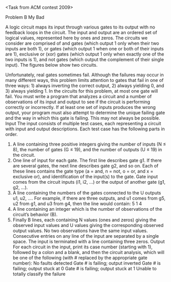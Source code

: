 <Task from ACM contest 2009>

Problem B
My Bad

A logic circuit maps its input through various gates to its output with no feedback loops in the circuit. The input
and output are an ordered set of logical values, represented here by ones and zeros. The circuits we consider are
comprised of and gates (which output 1 only when their two inputs are both 1), or gates (which output 1 when
one or both of their inputs are 1), exclusive or (xor) gates (which output 1 only when exactly one of the two
inputs is 1), and not gates (which output the complement of their single input). The figures below show two
circuits.

Unfortunately, real gates sometimes fail. Although the failures may occur in many different ways, this problem
limits attention to gates that fail in one of three ways: 1) always inverting the correct output, 2) always yielding
0, and 3) always yielding 1. In the circuits for this problem, at most one gate will fail.
You must write a program that analyzes a circuit and a number of observations of its input and output to see if
the circuit is performing correctly or incorrectly. If at least one set of inputs produces the wrong output, your
program must also attempt to determine the unique failing gate and the way in which this gate is failing. This
may not always be possible.
Input
The input consists of multiple test cases, each representing a circuit with input and output descriptions. Each test
case has the following parts in order.
1. A line containing three positive integers giving the number of inputs (N ≤ 8), the number of gates (G ≤ 19),
and the number of outputs (U ≤ 19) in the circuit.
2. One line of input for each gate. The first line describes gate g1. If there are several gates, the next line
describes gate g2, and so on. Each of these lines contains the gate type (a = and, n = not, o = or, and
x = exclusive or), and identification of the input(s) to the gate. Gate input comes from the circuit inputs
(i1, i2, …) or the output of another gate (g1, g2, …).
3. A line containing the numbers of the gates connected to the U outputs u1, u2, …. For example, if there are
three outputs, and u1 comes from g5, u2 from g1, and u3 from g4, then the line would contain: 5 1 4
4. A line containing an integer which is the number of observations of the circuit’s behavior (B).
5. Finally B lines, each containing N values (ones and zeros) giving the observed input values and U values
giving the corresponding observed output values. No two observations have the same input values.
Consecutive entries on any line of the input are separated by a single space. The input is terminated with a line
containing three zeros.
Output
For each circuit in the input, print its case number (starting with 1), followed by a colon and a blank, and then
the circuit analysis, which will be one of the following (with # replaced by the appropriate gate number):
No faults detected
Gate # is failing; output inverted
Gate # is failing; output stuck at 0
Gate # is failing; output stuck at 1
Unable to totally classify the failure
